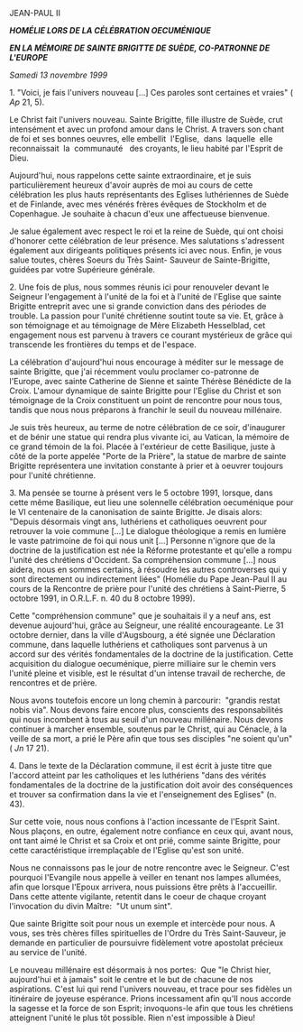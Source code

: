 JEAN-PAUL II

***HOMÉLIE LORS DE LA CÉLÉBRATION OECUMÉNIQUE***

***EN LA MÉMOIRE DE SAINTE BRIGITTE DE SUÈDE, CO-PATRONNE DE L'EUROPE***

*Samedi 13 novembre 1999*

1. "Voici, je fais l'univers nouveau \[...\] Ces paroles sont certaines et vraies" ( *Ap* 21, 5).

Le Christ fait l'univers nouveau. Sainte Brigitte, fille illustre de Suède, crut intensément et avec un profond amour dans le Christ. A travers son chant de foi et ses bonnes oeuvres, elle embellit  l'Eglise,  dans  laquelle  elle reconnaissait  la  communauté   des croyants, le lieu habité par l'Esprit de Dieu.

Aujourd'hui, nous rappelons cette sainte extraordinaire, et je suis particulièrement heureux d'avoir auprès de moi au cours de cette célébration les plus hauts représentants des Eglises luthériennes de Suède et de Finlande, avec mes vénérés frères évêques de Stockholm et de Copenhague. Je souhaite à chacun d'eux une affectueuse bienvenue.

Je salue également avec respect le roi et la reine de Suède, qui ont choisi d'honorer cette célébration de leur présence. Mes salutations s'adressent également aux dirigeants politiques présents ici avec nous. Enfin, je vous salue toutes, chères Soeurs du Très Saint- Sauveur de Sainte-Brigitte, guidées par votre Supérieure générale.

2. Une fois de plus, nous sommes réunis ici pour renouveler devant le Seigneur l'engagement à l'unité de la foi et à l'unité de l'Eglise que sainte Brigitte entreprit avec une si grande conviction dans des périodes de trouble. La passion pour l'unité chrétienne soutint toute sa vie. Et, grâce à son témoignage et au témoignage de Mère Elizabeth Hesselblad, cet engagement nous est parvenu à travers ce courant mystérieux de grâce qui transcende les frontières du temps et de l'espace.

La célébration d'aujourd'hui nous encourage à méditer sur le message de sainte Brigitte, que j'ai récemment voulu proclamer co-patronne de l'Europe, avec sainte Catherine de Sienne et sainte Thérèse Bénédicte de la Croix. L'amour dynamique de sainte Brigitte pour l'Eglise du Christ et son témoignage de la Croix constituent un point de rencontre pour nous tous, tandis que nous nous préparons à franchir le seuil du nouveau millénaire.

Je suis très heureux, au terme de notre célébration de ce soir, d'inaugurer et de bénir une statue qui rendra plus vivante ici, au Vatican, la mémoire de ce grand témoin de la foi. Placée à l'extérieur de cette Basilique, juste à côté de la porte appelée "Porte de la Prière", la statue de marbre de sainte Brigitte représentera une invitation constante à prier et à oeuvrer toujours pour l'unité chrétienne.

3. Ma pensée se tourne à présent vers le 5 octobre 1991, lorsque, dans cette même Basilique, eut lieu une solennelle célébration oecuménique pour le VI centenaire de la canonisation de sainte Brigitte. Je disais alors:  "Depuis désormais vingt ans, luthériens et catholiques oeuvrent pour retrouver la voie commune \[...\] Le dialogue théologique a remis en lumière le vaste patrimoine de foi qui nous unit \[...\] Personne n'ignore que de la doctrine de la justification est née la Réforme protestante et qu'elle a rompu l'unité des chrétiens d'Occident. Sa compréhension commune \[...\] nous aidera, nous en sommes certains, à résoudre les autres controverses qui y sont directement ou indirectement liées" (Homélie du Pape Jean-Paul II au cours de la Rencontre de prière pour l'unité des chrétiens à Saint-Pierre, 5 octobre 1991, in O.R.L.F. n. 40 du 8 octobre 1999).

Cette "compréhension commune" que je souhaitais il y a neuf ans, est devenue aujourd'hui, grâce au Seigneur, une réalité encourageante. Le 31 octobre dernier, dans la ville d'Augsbourg, a été signée une Déclaration commune, dans laquelle luthériens et catholiques sont parvenus à un accord sur des vérités fondamentales de la doctrine de la justification. Cette acquisition du dialogue oecuménique, pierre milliaire sur le chemin vers l'unité pleine et visible, est le résultat d'un intense travail de recherche, de rencontres et de prière.

Nous avons toutefois encore un long chemin à parcourir:  "grandis restat nobis via". Nous devons faire encore plus, conscients des responsabilités qui nous incombent à tous au seuil d'un nouveau millénaire. Nous devons continuer à marcher ensemble, soutenus par le Christ, qui au Cénacle, à la veille de sa mort, a prié le Père afin que tous ses disciples "ne soient qu'un" ( *Jn* 17 21).

4. Dans le texte de la Déclaration commune, il est écrit à juste titre que l'accord atteint par les catholiques et les luthériens "dans des vérités fondamentales de la doctrine de la justification doit avoir des conséquences et trouver sa confirmation dans la vie et l'enseignement des Eglises" (n. 43).

Sur cette voie, nous nous confions à l'action incessante de l'Esprit Saint. Nous plaçons, en outre, également notre confiance en ceux qui, avant nous, ont tant aimé le Christ et sa Croix et ont prié, comme sainte Brigitte, pour cette caractéristique irremplaçable de l'Eglise qu'est son unité.

Nous ne connaissons pas le jour de notre rencontre avec le Seigneur. C'est pourquoi l'Evangile nous appelle à veiller en tenant nos lampes allumées, afin que lorsque l'Epoux arrivera, nous puissions être prêts à l'accueillir. Dans cette attente vigilante, retentit dans le coeur de chaque croyant l'invocation du divin Maître:  "Ut unum sint".

Que sainte Brigitte soit pour nous un exemple et intercède pour nous. A vous, ses très chères filles spirituelles de l'Ordre du Très Saint-Sauveur, je demande en particulier de poursuivre fidèlement votre apostolat précieux au service de l'unité.

Le nouveau millénaire est désormais à nos portes:  Que "le Christ hier, aujourd'hui et à jamais" soit le centre et le but de chacune de nos aspirations. C'est lui qui rend l'univers nouveau, et trace pour ses fidèles un itinéraire de joyeuse espérance. Prions incessament afin qu'Il nous accorde la sagesse et la force de son Esprit; invoquons-le afin que tous les chrétiens atteignent l'unité le plus tôt possible. Rien n'est impossible à Dieu!